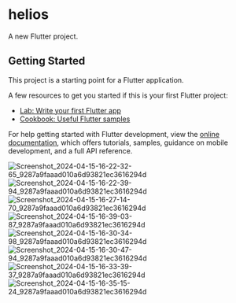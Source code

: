 # helios

A new Flutter project.

## Getting Started

This project is a starting point for a Flutter application.

A few resources to get you started if this is your first Flutter project:

- [Lab: Write your first Flutter app](https://docs.flutter.dev/get-started/codelab)
- [Cookbook: Useful Flutter samples](https://docs.flutter.dev/cookbook)

For help getting started with Flutter development, view the
[online documentation](https://docs.flutter.dev/), which offers tutorials,
samples, guidance on mobile development, and a full API reference.

![Screenshot_2024-04-15-16-22-32-65_9287a9faaad010a6d93821ec3616294d](https://github.com/ParthPatel128/helios/assets/164461459/875725a3-688e-4139-8377-cb288ade7f49)
![Screenshot_2024-04-15-16-22-39-94_9287a9faaad010a6d93821ec3616294d](https://github.com/ParthPatel128/helios/assets/164461459/275ccbb2-b454-4190-b7ac-5dd446e4bbf1)
![Screenshot_2024-04-15-16-27-14-70_9287a9faaad010a6d93821ec3616294d](https://github.com/ParthPatel128/helios/assets/164461459/1939a192-c72a-4d13-b21b-c8aa630cd3a8)
![Screenshot_2024-04-15-16-39-03-87_9287a9faaad010a6d93821ec3616294d](https://github.com/ParthPatel128/helios/assets/164461459/398db4bc-b4fe-49ea-a3a0-12de816fd49b)
![Screenshot_2024-04-15-16-30-34-98_9287a9faaad010a6d93821ec3616294d](https://github.com/ParthPatel128/helios/assets/164461459/fa3d9e2b-d6a8-441b-b435-ec5a6d01ae00)
![Screenshot_2024-04-15-16-30-47-94_9287a9faaad010a6d93821ec3616294d](https://github.com/ParthPatel128/helios/assets/164461459/1f002ad0-5615-43ee-a56a-1aec08655861)
![Screenshot_2024-04-15-16-33-39-37_9287a9faaad010a6d93821ec3616294d](https://github.com/ParthPatel128/helios/assets/164461459/a23f359a-cd00-4813-8c39-a6f4ae935b7e)
![Screenshot_2024-04-15-16-35-15-24_9287a9faaad010a6d93821ec3616294d](https://github.com/ParthPatel128/helios/assets/164461459/896b0c2f-7b94-4ab5-991c-972873da6c7c)

